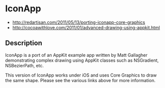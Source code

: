 # IconApp

* <http://redartisan.com/2011/05/13/porting-iconapp-core-graphics>
* <http://cocoawithlove.com/2011/01/advanced-drawing-using-appkit.html>

## Description

IconApp is a port of an AppKit example app written by Matt Gallagher
demonstrating complex drawing using AppKit classes such as NSGradient,
NSBezierPath, etc.

This version of IconApp works under iOS and uses Core Graphics to draw
the same shape. Please see the various links above for more information.
